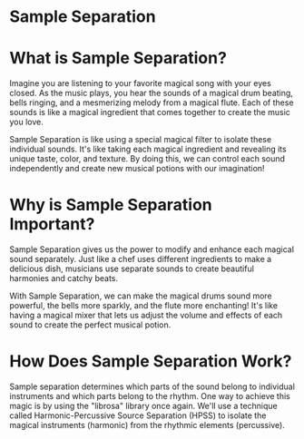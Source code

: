 # Sample Separation

# What is Sample Separation?

Imagine you are listening to your favorite magical song with your eyes closed. As the music plays, you hear the sounds of a magical drum beating, bells ringing, and a mesmerizing melody from a magical flute. Each of these sounds is like a magical ingredient that comes together to create the music you love.

Sample Separation is like using a special magical filter to isolate these individual sounds. It's like taking each magical ingredient and revealing its unique taste, color, and texture. By doing this, we can control each sound independently and create new musical potions with our imagination!

# Why is Sample Separation Important?

Sample Separation gives us the power to modify and enhance each magical sound separately. Just like a chef uses different ingredients to make a delicious dish, musicians use separate sounds to create beautiful harmonies and catchy beats.

With Sample Separation, we can make the magical drums sound more powerful, the bells more sparkly, and the flute more enchanting! It's like having a magical mixer that lets us adjust the volume and effects of each sound to create the perfect musical potion.

# How Does Sample Separation Work?
Sample separation determines which parts of the sound belong to individual instruments and which parts belong to the rhythm. 
One way to achieve this magic is by using the "librosa" library once again. We'll use a technique called Harmonic-Percussive Source Separation (HPSS) to isolate the magical instruments (harmonic) from the rhythmic elements (percussive).

